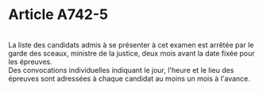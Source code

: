 # Article A742-5

<p><br/>La liste des candidats admis à se présenter à cet examen est arrêtée par le garde des sceaux, ministre de la justice, deux mois avant la date fixée pour les épreuves.<br/> Des convocations individuelles indiquant le jour, l'heure et le lieu des épreuves sont adressées à chaque candidat au moins un mois à l'avance.</p>